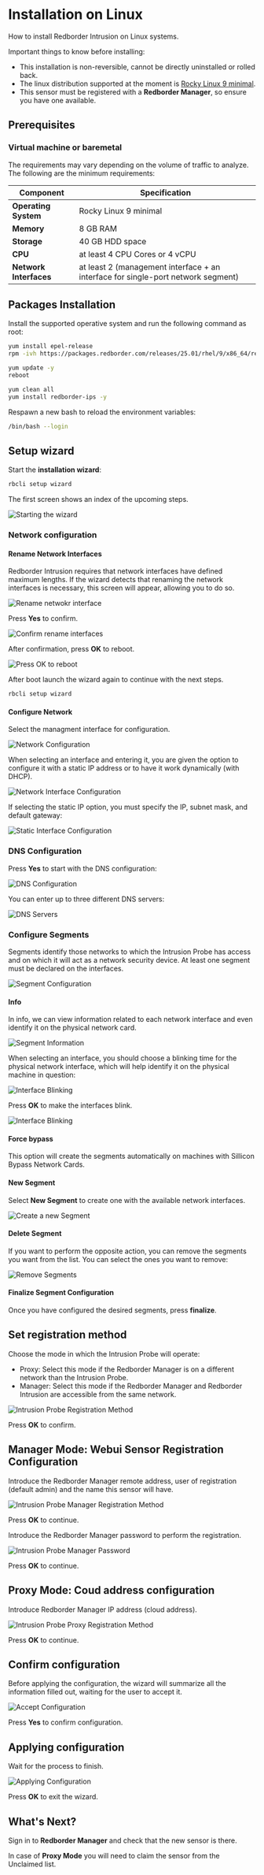 # Installation on Linux

How to install Redborder Intrusion on Linux systems.

Important things to know before installing:

- This installation is non-reversible, cannot be directly uninstalled or rolled back.
- The linux distribution supported at the moment is [Rocky Linux 9 minimal](https://rockylinux.org/download).
- This sensor must be registered with a **Redborder Manager**, so ensure you have one available.

## Prerequisites

### Virtual machine or baremetal

The requirements may vary depending on the volume of traffic to analyze. The following are the minimum requirements:

| **Component**      | **Specification**                                     |
|--------------------|-------------------------------------------------------|
| **Operating System** | Rocky Linux 9 minimal                               |
| **Memory**         | 8 GB RAM                                              |
| **Storage**        | 40 GB HDD space                                       |
| **CPU**            | at least 4 CPU Cores or 4 vCPU                        |
| **Network Interfaces**  | at least 2 (management interface + an interface for single-port network segment)     |

## Packages Installation

Install the supported operative system and run the following command as root:

``` bash title="Repositories installation"
yum install epel-release
rpm -ivh https://packages.redborder.com/releases/25.01/rhel/9/x86_64/redborder-repo-25.04-0.0.1-1.el9.rb.noarch.rpm
```
``` bash title="Update the system and get last kernel version"
yum update -y
reboot
```
``` bash title="Install redborder-ips package"
yum clean all
yum install redborder-ips -y
```

Respawn a new bash to reload the environment variables:

``` bash title="Bash reload"
/bin/bash --login
```

## Setup wizard

Start the **installation wizard**:

``` bash title="Installation wizard command"
rbcli setup wizard
```

The first screen shows an index of the upcoming steps.

![Starting the wizard](images/ch02_001.png)

### Network configuration

#### Rename Network Interfaces

Redborder Intrusion requires that network interfaces have defined maximum lengths. If the wizard detects that renaming the network interfaces is necessary, this screen will appear, allowing you to do so.

![Rename netwokr interface](images/ch02_002.png)

Press **Yes** to confirm.

![Confirm rename interfaces](images/ch02_003.png)

After confirmation, press **OK** to reboot.

![Press OK to reboot](images/ch02_004.png)

After boot launch the wizard again to continue with the next steps.

``` bash title="Command run the setup wizard"
rbcli setup wizard
```

#### Configure Network

Select the managment interface for configuration.

![Network Configuration](images/ch02_005.png)

When selecting an interface and entering it, you are given the option to configure it with a static IP address or to have it work dynamically (with DHCP).

![Network Interface Configuration](images/ch02_006.png)

If selecting the static IP option, you must specify the IP, subnet mask, and default gateway:

![Static Interface Configuration](images/ch02_007.png)

### DNS Configuration

Press **Yes** to start with the DNS configuration:

![DNS Configuration](images/ch02_008.png)

You can enter up to three different DNS servers:

![DNS Servers](images/ch02_009.png)

### Configure Segments

Segments identify those networks to which the Intrusion Probe has access and on which it will act as a network security device. At least one segment must be declared on the interfaces.

![Segment Configuration](images/ch02_010.png)

#### Info

In info, we can view information related to each network interface and even identify it on the physical network card.

![Segment Information](images/ch02_011.png)

When selecting an interface, you should choose a blinking time for the physical network interface, which will help identify it on the physical machine in question:

![Interface Blinking](images/ch02_012.png)

Press **OK** to make the interfaces blink.

![Interface Blinking](images/ch02_013.png)

#### Force bypass

This option will create the segments automatically on machines with Sillicon Bypass Network Cards.

#### New Segment

Select **New Segment** to create one with the available network interfaces.

![Create a new Segment](images/ch02_014.png)

#### Delete Segment

If you want to perform the opposite action, you can remove the segments you want from the list. You can select the ones you want to remove:

![Remove Segments](images/ch02_015.png)

#### Finalize Segment Configuration

Once you have configured the desired segments, press **finalize**.

## Set registration method

Choose the mode in which the Intrusion Probe will operate:

- Proxy: Select this mode if the Redborder Manager is on a different network than the Intrusion Probe.
- Manager: Select this mode if the Redborder Manager and Redborder Intrusion are accessible from the same network.

![Intrusion Probe Registration Method](images/ch02_016.png)

Press **OK** to confirm.

## Manager Mode: Webui Sensor Registration Configuration

Introduce the Redborder Manager remote address, user of registration (default admin) and the name this sensor will have.

![Intrusion Probe Manager Registration Method](images/ch02_017.png)

Press **OK** to continue.

Introduce the Redborder Manager password to perform the registration.

![Intrusion Probe Manager Password](images/ch02_018.png)

Press **OK** to continue.

## Proxy Mode: Coud address configuration

Introduce Redborder Manager IP address (cloud address).

![Intrusion Probe Proxy Registration Method](images/ch02_020.png)

Press **OK** to continue.

## Confirm configuration

Before applying the configuration, the wizard will summarize all the information filled out, waiting for the user to accept it.

![Accept Configuration](images/ch02_019.png)

Press **Yes** to confirm configuration.

## Applying configuration

Wait for the process to finish.

![Applying Configuration](images/ch02_023.png)

Press **OK** to exit the wizard.

## What's Next?

Sign in to **Redborder Manager** and check that the new sensor is there. 

In case of **Proxy Mode** you will need to claim the sensor from the Unclaimed list.
